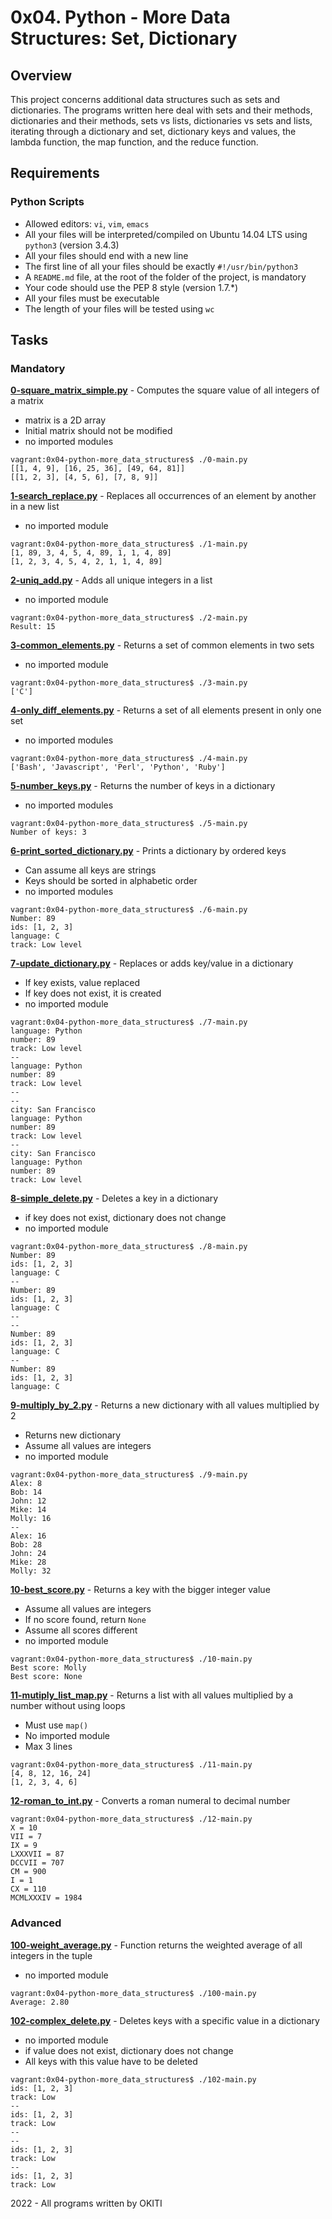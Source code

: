 # 0x04. Python - More Data Structures: Set, Dictionary

## Overview
This project concerns additional data structures such as sets and dictionaries. The programs written here deal with sets and their methods, dictionaries and their methods, sets vs lists, dictionaries vs sets and lists, iterating through a dictionary and set, dictionary keys and values, the lambda function, the map function, and the reduce function.

## Requirements
### Python Scripts
* Allowed editors: `vi`, `vim`, `emacs`
* All your files will be interpreted/compiled on Ubuntu 14.04 LTS using `python3` (version 3.4.3)
* All your files should end with a new line
* The first line of all your files should be exactly `#!/usr/bin/python3`
* A `README.md` file, at the root of the folder of the project, is mandatory
* Your code should use the PEP 8 style (version 1.7.*)
* All your files must be executable
* The length of your files will be tested using `wc`

## Tasks
### Mandatory
**[0-square_matrix_simple.py](0-square_matrix_simple.py)** - Computes the square value of all integers of a matrix
* matrix is a 2D array
* Initial matrix should not be modified
* no imported modules
```
vagrant:0x04-python-more_data_structures$ ./0-main.py
[[1, 4, 9], [16, 25, 36], [49, 64, 81]]
[[1, 2, 3], [4, 5, 6], [7, 8, 9]]
```

**[1-search_replace.py](1-search_replace.py)** - Replaces all occurrences of an element by another in a new list
* no imported module
```
vagrant:0x04-python-more_data_structures$ ./1-main.py
[1, 89, 3, 4, 5, 4, 89, 1, 1, 4, 89]
[1, 2, 3, 4, 5, 4, 2, 1, 1, 4, 89]
```

**[2-uniq_add.py](2-uniq_add.py)** - Adds all unique integers in a list
* no imported module
```
vagrant:0x04-python-more_data_structures$ ./2-main.py
Result: 15
```

**[3-common_elements.py](3-common_elements.py)** - Returns a set of common elements in two sets
* no imported module
```
vagrant:0x04-python-more_data_structures$ ./3-main.py
['C']
```

**[4-only_diff_elements.py](4-only_diff_elements.py)** - Returns a set of all elements present in only one set
* no imported modules
```
vagrant:0x04-python-more_data_structures$ ./4-main.py
['Bash', 'Javascript', 'Perl', 'Python', 'Ruby']
```

**[5-number_keys.py](5-number_keys.py)** - Returns the number of keys in a dictionary
* no imported modules
```
vagrant:0x04-python-more_data_structures$ ./5-main.py
Number of keys: 3
```

**[6-print_sorted_dictionary.py](6-print_sorted_dictionary.py)** - Prints a dictionary by ordered keys
* Can assume all keys are strings
* Keys should be sorted in alphabetic order
* no imported modules
```
vagrant:0x04-python-more_data_structures$ ./6-main.py
Number: 89
ids: [1, 2, 3]
language: C
track: Low level
```

**[7-update_dictionary.py](7-update_dictionary.py)** - Replaces or adds key/value in a dictionary
* If key exists, value replaced
* If key does not exist, it is created
* no imported module
```
vagrant:0x04-python-more_data_structures$ ./7-main.py
language: Python
number: 89
track: Low level
--
language: Python
number: 89
track: Low level
--
--
city: San Francisco
language: Python
number: 89
track: Low level
--
city: San Francisco
language: Python
number: 89
track: Low level
```

**[8-simple_delete.py](8-simple_delete.py)** - Deletes a key in a dictionary
* if key does not exist, dictionary does not change
* no imported module
```
vagrant:0x04-python-more_data_structures$ ./8-main.py
Number: 89
ids: [1, 2, 3]
language: C
--
Number: 89
ids: [1, 2, 3]
language: C
--
--
Number: 89
ids: [1, 2, 3]
language: C
--
Number: 89
ids: [1, 2, 3]
language: C
```

**[9-multiply_by_2.py](9-multiply_by_2.py)** - Returns a new dictionary with all values multiplied by 2
* Returns new dictionary
* Assume all values are integers
* no imported module
```
vagrant:0x04-python-more_data_structures$ ./9-main.py
Alex: 8
Bob: 14
John: 12
Mike: 14
Molly: 16
--
Alex: 16
Bob: 28
John: 24
Mike: 28
Molly: 32
```

**[10-best_score.py](10-best_score.py)** - Returns a key with the bigger integer value
* Assume all values are integers
* If no score found, return `None`
* Assume all scores different
* no imported module
```
vagrant:0x04-python-more_data_structures$ ./10-main.py
Best score: Molly
Best score: None
```

**[11-mutiply_list_map.py](11-mutiply_list_map.py)** - Returns a list with all values multiplied by a number without using loops
* Must use `map()`
* No imported module
* Max 3 lines
```
vagrant:0x04-python-more_data_structures$ ./11-main.py
[4, 8, 12, 16, 24]
[1, 2, 3, 4, 6]
```

**[12-roman_to_int.py](12-roman_to_int.py)** - Converts a roman numeral to decimal number
```
vagrant:0x04-python-more_data_structures$ ./12-main.py
X = 10
VII = 7
IX = 9
LXXXVII = 87
DCCVII = 707
CM = 900
I = 1
CX = 110
MCMLXXXIV = 1984
```

### Advanced
**[100-weight_average.py](100-weight_average.py)** - Function returns the weighted average of all integers in the tuple
* no imported module
```
vagrant:0x04-python-more_data_structures$ ./100-main.py
Average: 2.80
```

**[102-complex_delete.py](102-complex_delete.py)** - Deletes keys with a specific value in a dictionary
* no imported module
* if value does not exist, dictionary does not change
* All keys with this value have to be deleted
```
vagrant:0x04-python-more_data_structures$ ./102-main.py
ids: [1, 2, 3]
track: Low
--
ids: [1, 2, 3]
track: Low
--
--
ids: [1, 2, 3]
track: Low
--
ids: [1, 2, 3]
track: Low
```

2022 - All programs written by OKITI
